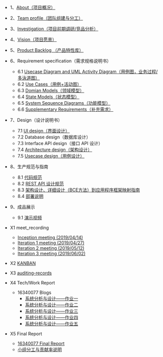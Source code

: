 * 1、[About（项目概况）](docs/1-About.md)
* 2、[Team profile（团队组建与分工）](docs/2-TeamProfile.md)
* 3、[Investigation（项目前期调研/竞品分析）](docs/3-Investigation.md)
* 4、[Vision（项目愿景）](docs/4-Vision.md)
* 5、[Product Backlog （产品特性库）](docs/5-Product-Backlog.md)
* 6、Requirement specification（需求规格说明书）
    * 6.1 [Usecase Diagram and UML Activity Diagram（用例图，业务过程/多泳道图）](docs/6-1-UsecaseDiagram.md)
    * 6.2 [Use Cases（用例+活动图）](docs/6.2Use-Cases-activity.md)
    * 6.3 [Domian Models（领域模型）](docs/6-3-Domain.md)
    * 6.4 [State Models（状态模型）](docs/6-4-StateModels.md)
    * 6.5 [System Sequence Diagrams（功能模型）](docs/6.5-System-Sequence-Diagrams.md)
    * 6.6 [Supplementary Requirements（补充需求）](docs/6.6-Supplementary-Requirements.md)

* 7、Design（设计说明书）
    * 7.1 [UI design（界面设计）](docs/7-1-UIDesign.md)
    * 7.2 Database design（数据库设计）
    * 7.3 Interface API design（接口 API 设计）
    * 7.4 [Architecture design（架构设计）](docs/7-4-SoftwareDesign.md)
    * 7.5 [Usecase design（用例设计）](docs/7-5-UsecaseDesign.md)
* 8、生产规范与指南
    * 8.1 [代码规范](docs/8-1-CodeSpecification.md)
    * 8.2 [REST API 设计规范](docs/8-2-RestAPI-设计规范.md)
    * 8.3 [架构设计、详细设计（BCE方法）到应用程序框架映射指南](docs/8-3-架构设计、详细设计（BCE方法）到应用程序框架映射指南.md)
    * 8.4 [部署说明](docs/8-4-Installation.md)
* 9、成品展示
    * 9.1 [演示视频](docs/演示视频.mp4)
* X1 meet_recording
    - [Inception meeting (2019/04/14)](docs/MeetingRecords/Inception-meeting.md)
    - [Iteration 1 meeting (2019/04/27)](docs/MeetingRecords/Iteration-1-meeting.md)
    - [Iteration 2 meeting (2019/05/12)](docs/MeetingRecords/Iteration-2-meeting-frontend.md)
    - [Iteration 3 meeting (2019/06/02)](docs/MeetingRecords/Iteration-3-meeting.md)
* X2 [KANBAN](https://github.com/orgs/LittleMiser/projects)
* X3 [auditing-records](docs/X3-auditing-records.md)
* X4 Tech/Work Report
    * 16340077 Blogs
        * [系统分析与设计——作业一](https://170226.github.io/2019/03/14/%E7%B3%BB%E7%BB%9F%E5%88%86%E6%9E%90%E4%B8%8E%E8%AE%BE%E8%AE%A1%E2%80%94%E2%80%94%E4%BD%9C%E4%B8%9A%E4%B8%80/#more)
        * [系统分析与设计——作业二](https://170226.github.io/2019/03/28/%E7%B3%BB%E7%BB%9F%E5%88%86%E6%9E%90%E4%B8%8E%E8%AE%BE%E8%AE%A1%E2%80%94%E2%80%94%E4%BD%9C%E4%B8%9A%E4%BA%8C/#more)
        * [系统分析与设计——作业三](https://170226.github.io/2019/04/14/%E7%B3%BB%E7%BB%9F%E5%88%86%E6%9E%90%E4%B8%8E%E8%AE%BE%E8%AE%A1%E2%80%94%E2%80%94%E4%BD%9C%E4%B8%9A%E4%B8%89/#more)
        * [系统分析与设计——作业四](https://170226.github.io/2019/05/24/%E7%B3%BB%E7%BB%9F%E5%88%86%E6%9E%90%E4%B8%8E%E8%AE%BE%E8%AE%A1%E2%80%94%E2%80%94%E4%BD%9C%E4%B8%9A%E5%9B%9B/#more)
        * [系统分析与设计——作业五](https://170226.github.io/2019/05/26/%E7%B3%BB%E7%BB%9F%E5%88%86%E6%9E%90%E4%B8%8E%E8%AE%BE%E8%AE%A1%E2%80%94%E2%80%94%E4%BD%9C%E4%B8%9A%E4%BA%94/#more)
* X5 Final Report
    * [16340077 Final Report](docs/X5-Final-Reports/1634077-Final-Report.md)
    * [小组分工与贡献率说明](docs/X5-Division.md)
